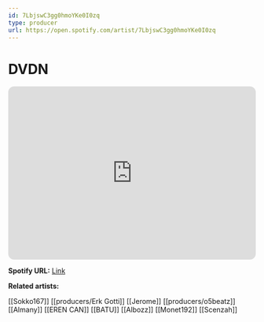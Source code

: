 ```yaml
---
id: 7LbjswC3gg0hmoYKe0I0zq
type: producer
url: https://open.spotify.com/artist/7LbjswC3gg0hmoYKe0I0zq
---
```

# DVDN

<iframe style="border-radius:12px" src="https://open.spotify.com/embed/artist/7LbjswC3gg0hmoYKe0I0zq" width="100%" height="352" frameBorder="0" allowfullscreen="" allow="autoplay; clipboard-write; encrypted-media; fullscreen; picture-in-picture" loading="lazy"></iframe>

**Spotify URL:** [Link](https://open.spotify.com/artist/7LbjswC3gg0hmoYKe0I0zq)

**Related artists:**

[[Sokko167]]
[[producers/Erk Gotti]]
[[Jerome]]
[[producers/o5beatz]]
[[Almany]]
[[EREN CAN]]
[[BATU]]
[[Albozz]]
[[Monet192]]
[[Scenzah]]
